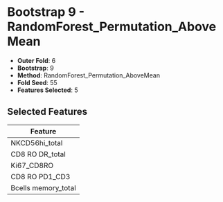 # Bootstrap 9 - RandomForest_Permutation_AboveMean

- **Outer Fold**: 6
- **Bootstrap**: 9
- **Method**: RandomForest_Permutation_AboveMean
- **Fold Seed**: 55
- **Features Selected**: 5

## Selected Features

| Feature |
|---------|
| NKCD56hi_total |
| CD8 RO DR_total |
| Ki67_CD8RO |
| CD8 RO PD1_CD3 |
| Bcells memory_total |
